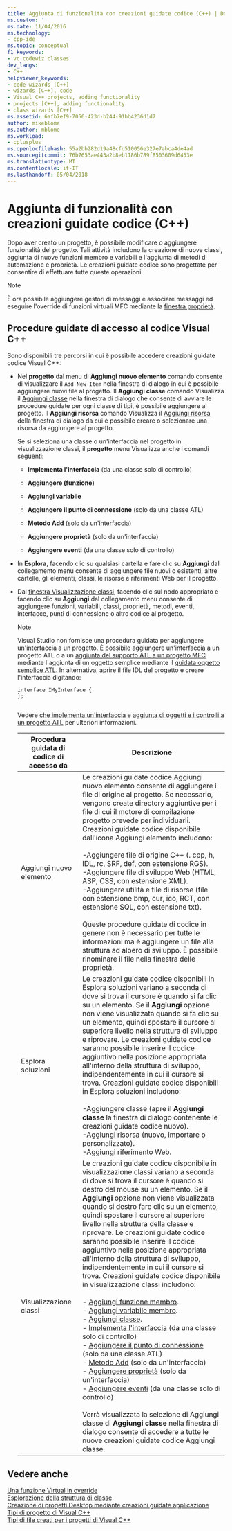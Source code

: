 ```yaml
---
title: Aggiunta di funzionalità con creazioni guidate codice (C++) | Documenti Microsoft
ms.custom: ''
ms.date: 11/04/2016
ms.technology:
- cpp-ide
ms.topic: conceptual
f1_keywords:
- vc.codewiz.classes
dev_langs:
- C++
helpviewer_keywords:
- code wizards [C++]
- wizards [C++], code
- Visual C++ projects, adding functionality
- projects [C++], adding functionality
- class wizards [C++]
ms.assetid: 6afb7ef9-7056-423d-b244-91bb4236d1d7
author: mikeblome
ms.author: mblome
ms.workload:
- cplusplus
ms.openlocfilehash: 55a2bb282d19a48cfd510056e327e7abca4de4ad
ms.sourcegitcommit: 76b7653ae443a2b8eb1186b789f8503609d6453e
ms.translationtype: MT
ms.contentlocale: it-IT
ms.lasthandoff: 05/04/2018
---
```

# <a name="adding-functionality-with-code-wizards-c"></a>Aggiunta di funzionalità con creazioni guidate codice (C++)
Dopo aver creato un progetto, è possibile modificare o aggiungere funzionalità del progetto. Tali attività includono la creazione di nuove classi, aggiunta di nuove funzioni membro e variabili e l'aggiunta di metodi di automazione e proprietà. Le creazioni guidate codice sono progettate per consentire di effettuare tutte queste operazioni.  
  
> [!NOTE]
>  È ora possibile aggiungere gestori di messaggi e associare messaggi ed eseguire l'override di funzioni virtuali MFC mediante la [finestra proprietà](/visualstudio/ide/reference/properties-window).  
  
## <a name="accessing-visual-c-code-wizards"></a>Procedure guidate di accesso al codice Visual C++  
 Sono disponibili tre percorsi in cui è possibile accedere creazioni guidate codice Visual C++:  
  
-   Nel **progetto** dal menu di **Aggiungi nuovo elemento** comando consente di visualizzare il `Add New Item` nella finestra di dialogo in cui è possibile aggiungere nuovi file al progetto. Il **Aggiungi classe** comando Visualizza il [Aggiungi classe](../ide/add-class-dialog-box.md) nella finestra di dialogo che consente di avviare le procedure guidate per ogni classe di tipi, è possibile aggiungere al progetto. Il **Aggiungi risorsa** comando Visualizza il [Aggiungi risorsa](../windows/add-resource-dialog-box.md) della finestra di dialogo da cui è possibile creare o selezionare una risorsa da aggiungere al progetto.  
  
     Se si seleziona una classe o un'interfaccia nel progetto in visualizzazione classi, il **progetto** menu Visualizza anche i comandi seguenti:  
  
    -   **Implementa l'interfaccia** (da una classe solo di controllo)  
  
    -   **Aggiungere (funzione)**  
  
    -   **Aggiungi variabile**  
  
    -   **Aggiungere il punto di connessione** (solo da una classe ATL)  
  
    -   **Metodo Add** (solo da un'interfaccia)  
  
    -   **Aggiungere proprietà** (solo da un'interfaccia)  
  
    -   **Aggiungere eventi** (da una classe solo di controllo)  
  
-   In **Esplora**, facendo clic su qualsiasi cartella e fare clic su **Aggiungi** dal collegamento menu consente di aggiungere file nuovi o esistenti, altre cartelle, gli elementi, classi, le risorse e riferimenti Web per il progetto.  
  
-   Dal [finestra Visualizzazione classi](http://msdn.microsoft.com/en-us/8d7430a9-3e33-454c-a9e1-a85e3d2db925), facendo clic sul nodo appropriato e facendo clic su **Aggiungi** dal collegamento menu consente di aggiungere funzioni, variabili, classi, proprietà, metodi, eventi, interfacce, punti di connessione o altro codice al progetto.  
  
    > [!NOTE]
    >  Visual Studio non fornisce una procedura guidata per aggiungere un'interfaccia a un progetto. È possibile aggiungere un'interfaccia a un progetto ATL o a un [aggiunta del supporto ATL a un progetto MFC](../mfc/reference/adding-atl-support-to-your-mfc-project.md) mediante l'aggiunta di un oggetto semplice mediante il [guidata oggetto semplice ATL](../atl/reference/atl-simple-object-wizard.md). In alternativa, aprire il file IDL del progetto e creare l'interfaccia digitando:  
  
    ```  
    interface IMyInterface {  
    };  
  
    ```  
  
     Vedere [che implementa un'interfaccia](../ide/implementing-an-interface-visual-cpp.md) e [aggiunta di oggetti e i controlli a un progetto ATL](../atl/reference/adding-objects-and-controls-to-an-atl-project.md) per ulteriori informazioni.  
  
    |Procedura guidata di codice di accesso da|Descrizione|  
    |-----------------------------|-----------------|  
    |Aggiungi nuovo elemento|Le creazioni guidate codice Aggiungi nuovo elemento consente di aggiungere i file di origine al progetto. Se necessario, vengono create directory aggiuntive per i file di cui il motore di compilazione progetto prevede per individuarli. Creazioni guidate codice disponibile dall'icona Aggiungi elemento includono:<br /><br /> -Aggiungere file di origine C++ (. cpp, h, IDL, rc, SRF, def, con estensione RGS).<br />-Aggiungere file di sviluppo Web (HTML, ASP, CSS, con estensione XML).<br />-Aggiungere utilità e file di risorse (file con estensione bmp, cur, ico, RCT, con estensione SQL, con estensione txt).<br /><br /> Queste procedure guidate di codice in genere non è necessario per tutte le informazioni ma è aggiungere un file alla struttura ad albero di sviluppo. È possibile rinominare il file nella finestra delle proprietà.|  
    |Esplora soluzioni|Le creazioni guidate codice disponibili in Esplora soluzioni variano a seconda di dove si trova il cursore è quando si fa clic su un elemento. Se il **Aggiungi** opzione non viene visualizzata quando si fa clic su un elemento, quindi spostare il cursore al superiore livello nella struttura di sviluppo e riprovare. Le creazioni guidate codice saranno possibile inserire il codice aggiuntivo nella posizione appropriata all'interno della struttura di sviluppo, indipendentemente in cui il cursore si trova. Creazioni guidate codice disponibili in Esplora soluzioni includono:<br /><br /> -Aggiungere classe (apre il **Aggiungi classe** la finestra di dialogo contenente le creazioni guidate codice nuovo).<br />-Aggiungi risorsa (nuovo, importare o personalizzato).<br />-Aggiungi riferimento Web.|  
    |Visualizzazione classi|Le creazioni guidate codice disponibile in visualizzazione classi variano a seconda di dove si trova il cursore è quando si destro del mouse su un elemento. Se il **Aggiungi** opzione non viene visualizzata quando si destro fare clic su un elemento, quindi spostare il cursore al superiore livello nella struttura della classe e riprovare. Le creazioni guidate codice saranno possibile inserire il codice aggiuntivo nella posizione appropriata all'interno della struttura di sviluppo, indipendentemente in cui il cursore si trova. Creazioni guidate codice disponibile in visualizzazione classi includono:<br /><br /> -   [Aggiungi funzione membro](../ide/adding-a-member-function-visual-cpp.md).<br />-   [Aggiungi variabile membro](../ide/adding-a-member-variable-visual-cpp.md).<br />-   [Aggiungi classe](../ide/adding-a-class-visual-cpp.md).<br />-   [Implementa l'interfaccia](../ide/implement-interface-wizard.md) (da una classe solo di controllo)<br />-   [Aggiungere il punto di connessione](../ide/implement-connection-point-wizard.md) (solo da una classe ATL)<br />-   [Metodo Add](../ide/add-method-wizard.md) (solo da un'interfaccia)<br />-   [Aggiungere proprietà](../ide/names-add-property-wizard.md) (solo da un'interfaccia)<br />-   [Aggiungere eventi](../ide/add-event-wizard.md) (da una classe solo di controllo)<br /><br /> Verrà visualizzata la selezione di Aggiungi classe di **Aggiungi classe** nella finestra di dialogo consente di accedere a tutte le nuove creazioni guidate codice Aggiungi classe.|  
  
## <a name="see-also"></a>Vedere anche  
 [Una funzione Virtual in override](../ide/overriding-a-virtual-function-visual-cpp.md)   
 [Esplorazione della struttura di classe](../ide/navigating-the-class-structure-visual-cpp.md)   
 [Creazione di progetti Desktop mediante creazioni guidate applicazione](../ide/creating-desktop-projects-by-using-application-wizards.md)   
 [Tipi di progetto di Visual C++](../ide/visual-cpp-project-types.md)   
 [Tipi di file creati per i progetti di Visual C++](../ide/file-types-created-for-visual-cpp-projects.md)